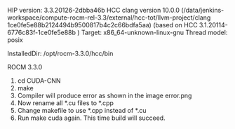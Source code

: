 HIP version: 3.3.20126-2dbba46b
HCC clang version 10.0.0 (/data/jenkins-workspace/compute-rocm-rel-3.3/external/hcc-tot/llvm-project/clang 1ce0fe5e88b2124494b9500817b4c2c66bdfa5aa) (based on HCC 3.1.20114-6776c83f-1ce0fe5e88b )
Target: x86_64-unknown-linux-gnu
Thread model: posix

InstalledDir: /opt/rocm-3.3.0/hcc/bin

ROCM 3.3.0

1. cd CUDA-CNN
2. make
3. Compiler will produce error as shown in the image error.png
4. Now rename all *.cu files to *.cpp
5. Change makefile to use *.cpp instead of *.cu
6. Run make cuda again. This time build will succeed.
